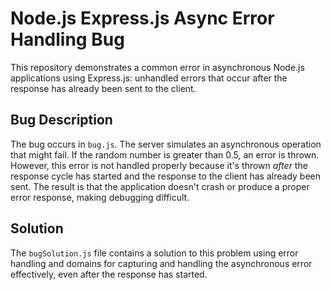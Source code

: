 # Node.js Express.js Async Error Handling Bug

This repository demonstrates a common error in asynchronous Node.js applications using Express.js: unhandled errors that occur after the response has already been sent to the client.

## Bug Description
The bug occurs in `bug.js`.  The server simulates an asynchronous operation that might fail. If the random number is greater than 0.5, an error is thrown. However, this error is not handled properly because it's thrown *after* the response cycle has started and the response to the client has already been sent.  The result is that the application doesn't crash or produce a proper error response, making debugging difficult.

## Solution
The `bugSolution.js` file contains a solution to this problem using error handling and domains for capturing and handling the asynchronous error effectively, even after the response has started.